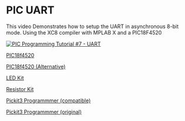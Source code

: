 # PIC UART
This video Demonstrates how to setup the UART in asynchronous 8-bit mode. Using the XC8 compiler with MPLAB X and a PIC18F4520

[![PIC Programming Tutorial #7 - UART](https://img.youtube.com/vi/pPmEWlIYByo/0.jpg)](https://www.youtube.com/watch?v=MiPxVmj_nHI "PIC Programming Tutorial #5 - Interrupts")

<a href="https://amzn.to/2oTHRqm">PIC18f4520</a>

<a href="https://amzn.to/2p2PsmV">PIC18f4520  (Alternative)</a>

<a href="https://amzn.to/2x5Fq8a">LED Kit</a>

<a href="https://amzn.to/2COwEBA">Resistor Kit</a>

<a href="https://amzn.to/2BzKsiE">Pickit3 Programmmer (compatible)</a>

<a href="https://www.microchip.com/Developmenttools/ProductDetails/PartNo/PG164130">Pickit3 Programmmer (original)</a>

